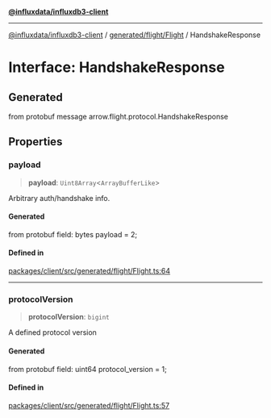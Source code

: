 [**@influxdata/influxdb3-client**](../../../../index.md)

***

[@influxdata/influxdb3-client](../../../../modules.md) / [generated/flight/Flight](../index.md) / HandshakeResponse

# Interface: HandshakeResponse

## Generated

from protobuf message arrow.flight.protocol.HandshakeResponse

## Properties

### payload

> **payload**: `Uint8Array`\<`ArrayBufferLike`\>

Arbitrary auth/handshake info.

#### Generated

from protobuf field: bytes payload = 2;

#### Defined in

[packages/client/src/generated/flight/Flight.ts:64](https://github.com/InfluxCommunity/influxdb3-js/blob/6328be2232de5032f7226e569b6b0154d8900f73/packages/client/src/generated/flight/Flight.ts#L64)

***

### protocolVersion

> **protocolVersion**: `bigint`

A defined protocol version

#### Generated

from protobuf field: uint64 protocol_version = 1;

#### Defined in

[packages/client/src/generated/flight/Flight.ts:57](https://github.com/InfluxCommunity/influxdb3-js/blob/6328be2232de5032f7226e569b6b0154d8900f73/packages/client/src/generated/flight/Flight.ts#L57)
